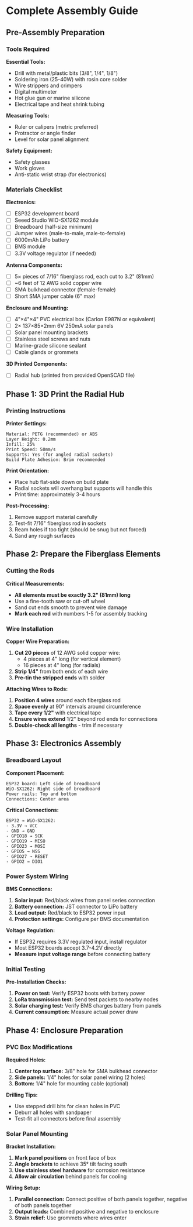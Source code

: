 # Complete Assembly Guide

## Pre-Assembly Preparation

### Tools Required

**Essential Tools:**
- Drill with metal/plastic bits (3/8", 1/4", 1/8")
- Soldering iron (25-40W) with rosin core solder
- Wire strippers and crimpers
- Digital multimeter
- Hot glue gun or marine silicone
- Electrical tape and heat shrink tubing

**Measuring Tools:**
- Ruler or calipers (metric preferred)
- Protractor or angle finder
- Level for solar panel alignment

**Safety Equipment:**
- Safety glasses
- Work gloves
- Anti-static wrist strap (for electronics)

### Materials Checklist

**Electronics:**
- [ ] ESP32 development board
- [ ] Seeed Studio WiO-SX1262 module
- [ ] Breadboard (half-size minimum)
- [ ] Jumper wires (male-to-male, male-to-female)
- [ ] 6000mAh LiPo battery
- [ ] BMS module
- [ ] 3.3V voltage regulator (if needed)

**Antenna Components:**
- [ ] 5× pieces of 7/16" fiberglass rod, each cut to 3.2" (81mm)
- [ ] ~6 feet of 12 AWG solid copper wire
- [ ] SMA bulkhead connector (female-female)
- [ ] Short SMA jumper cable (6" max)

**Enclosure and Mounting:**
- [ ] 4"×4"×4" PVC electrical box (Carlon E987N or equivalent)
- [ ] 2× 137×85×2mm 6V 250mA solar panels
- [ ] Solar panel mounting brackets
- [ ] Stainless steel screws and nuts
- [ ] Marine-grade silicone sealant
- [ ] Cable glands or grommets

**3D Printed Components:**
- [ ] Radial hub (printed from provided OpenSCAD file)

## Phase 1: 3D Print the Radial Hub

### Printing Instructions

**Printer Settings:**
```
Material: PETG (recommended) or ABS
Layer Height: 0.2mm
Infill: 25%
Print Speed: 50mm/s
Supports: Yes (for angled radial sockets)
Build Plate Adhesion: Brim recommended
```

**Print Orientation:**
- Place hub flat-side down on build plate
- Radial sockets will overhang but supports will handle this
- Print time: approximately 3-4 hours

**Post-Processing:**
1. Remove support material carefully
2. Test-fit 7/16" fiberglass rod in sockets
3. Ream holes if too tight (should be snug but not forced)
4. Sand any rough surfaces

## Phase 2: Prepare the Fiberglass Elements

### Cutting the Rods

**Critical Measurements:**
- **All elements must be exactly 3.2" (81mm) long**
- Use a fine-tooth saw or cut-off wheel
- Sand cut ends smooth to prevent wire damage
- **Mark each rod** with numbers 1-5 for assembly tracking

### Wire Installation

**Copper Wire Preparation:**
1. **Cut 20 pieces** of 12 AWG solid copper wire:
   - 4 pieces at 4" long (for vertical element)
   - 16 pieces at 4" long (for radials)
2. **Strip 1/4"** from both ends of each wire
3. **Pre-tin the stripped ends** with solder

**Attaching Wires to Rods:**
1. **Position 4 wires** around each fiberglass rod
2. **Space evenly** at 90° intervals around circumference
3. **Tape every 1/2"** with electrical tape
4. **Ensure wires extend** 1/2" beyond rod ends for connections
5. **Double-check all lengths** - trim if necessary

## Phase 3: Electronics Assembly

### Breadboard Layout

**Component Placement:**
```
ESP32 board: Left side of breadboard
WiO-SX1262: Right side of breadboard
Power rails: Top and bottom
Connections: Center area
```

**Critical Connections:**
```
ESP32 → WiO-SX1262:
- 3.3V → VCC
- GND → GND  
- GPIO18 → SCK
- GPIO19 → MISO
- GPIO23 → MOSI
- GPIO5 → NSS
- GPIO27 → RESET
- GPIO2 → DIO1
```

### Power System Wiring

**BMS Connections:**
1. **Solar input:** Red/black wires from panel series connection
2. **Battery connection:** JST connector to LiPo battery
3. **Load output:** Red/black to ESP32 power input
4. **Protection settings:** Configure per BMS documentation

**Voltage Regulation:**
- If ESP32 requires 3.3V regulated input, install regulator
- Most ESP32 boards accept 3.7-4.2V directly
- **Measure input voltage range** before connecting battery

### Initial Testing

**Pre-Installation Checks:**
1. **Power on test:** Verify ESP32 boots with battery power
2. **LoRa transmission test:** Send test packets to nearby nodes
3. **Solar charging test:** Verify BMS charges battery from panels
4. **Current consumption:** Measure actual power draw

## Phase 4: Enclosure Preparation

### PVC Box Modifications

**Required Holes:**
1. **Center top surface:** 3/8" hole for SMA bulkhead connector
2. **Side panels:** 1/4" holes for solar panel wiring (2 holes)
3. **Bottom:** 1/4" hole for mounting cable (optional)

**Drilling Tips:**
- Use stepped drill bits for clean holes in PVC
- Deburr all holes with sandpaper
- Test-fit all connectors before final assembly

### Solar Panel Mounting

**Bracket Installation:**
1. **Mark panel positions** on front face of box
2. **Angle brackets** to achieve 35° tilt facing south
3. **Use stainless steel hardware** for corrosion resistance
4. **Allow air circulation** behind panels for cooling

**Wiring Setup:**
1. **Parallel connection:** Connect positive of both panels together, negative of both panels together
2. **Output leads:** Combined positive and negative to enclosure
3. **Strain relief:** Use grommets where wires enter
